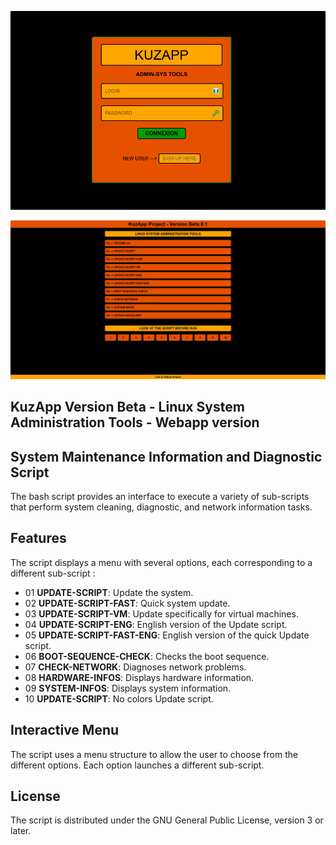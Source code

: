 ![Kuzapp-Web1](kuzapp-images/login1.png)

![Kuzapp-Web](KuzApp-Web.png)

## KuzApp Version Beta - Linux System Administration Tools - Webapp version


## System Maintenance Information and Diagnostic Script
The bash script provides an interface to execute a variety of sub-scripts that perform system cleaning, diagnostic, and network information tasks.


## Features
The script displays a menu with several options, each corresponding to a different sub-script :

  + 01 **UPDATE-SCRIPT**: Update the system.
  + 02 **UPDATE-SCRIPT-FAST**: Quick system update.
  + 03 **UPDATE-SCRIPT-VM**: Update specifically for virtual machines.
  + 04 **UPDATE-SCRIPT-ENG**: English version of the Update script.
  + 05 **UPDATE-SCRIPT-FAST-ENG**: English version of the quick Update script.
  + 06 **BOOT-SEQUENCE-CHECK**: Checks the boot sequence.
  + 07 **CHECK-NETWORK**: Diagnoses network problems.
  + 08 **HARDWARE-INFOS**: Displays hardware information.
  + 09 **SYSTEM-INFOS**: Displays system information.
  + 10 **UPDATE-SCRIPT**: No colors Update script.


## Interactive Menu
The script uses a menu structure to allow the user to choose from the different options. Each option launches a different sub-script.


## License
The script is distributed under the GNU General Public License, version 3 or later.

